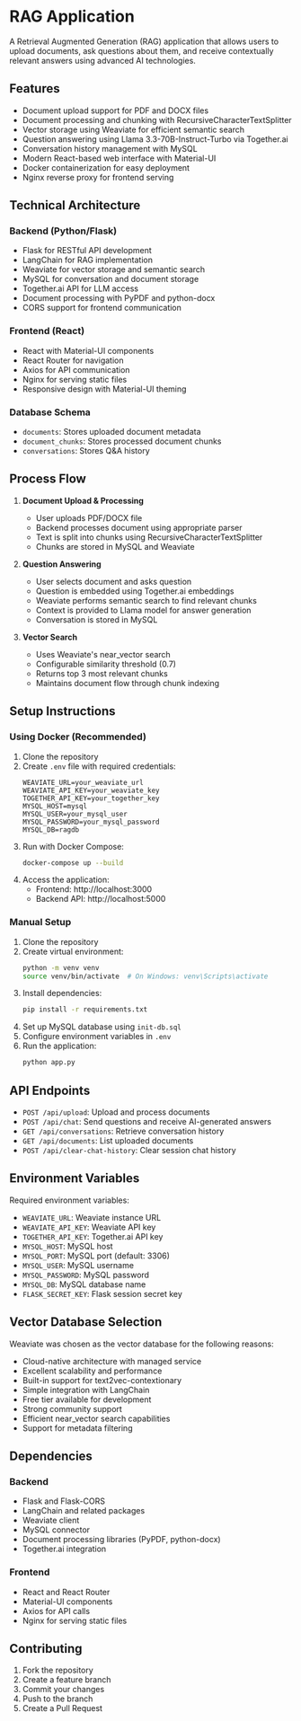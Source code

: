 # RAG Application

A Retrieval Augmented Generation (RAG) application that allows users to upload documents, ask questions about them, and receive contextually relevant answers using advanced AI technologies.

## Features

- Document upload support for PDF and DOCX files
- Document processing and chunking with RecursiveCharacterTextSplitter
- Vector storage using Weaviate for efficient semantic search
- Question answering using Llama 3.3-70B-Instruct-Turbo via Together.ai
- Conversation history management with MySQL
- Modern React-based web interface with Material-UI
- Docker containerization for easy deployment
- Nginx reverse proxy for frontend serving

## Technical Architecture

### Backend (Python/Flask)
- Flask for RESTful API development
- LangChain for RAG implementation
- Weaviate for vector storage and semantic search
- MySQL for conversation and document storage
- Together.ai API for LLM access
- Document processing with PyPDF and python-docx
- CORS support for frontend communication

### Frontend (React)
- React with Material-UI components
- React Router for navigation
- Axios for API communication
- Nginx for serving static files
- Responsive design with Material-UI theming

### Database Schema
- `documents`: Stores uploaded document metadata
- `document_chunks`: Stores processed document chunks
- `conversations`: Stores Q&A history

## Process Flow

1. **Document Upload & Processing**
   - User uploads PDF/DOCX file
   - Backend processes document using appropriate parser
   - Text is split into chunks using RecursiveCharacterTextSplitter
   - Chunks are stored in MySQL and Weaviate

2. **Question Answering**
   - User selects document and asks question
   - Question is embedded using Together.ai embeddings
   - Weaviate performs semantic search to find relevant chunks
   - Context is provided to Llama model for answer generation
   - Conversation is stored in MySQL

3. **Vector Search**
   - Uses Weaviate's near_vector search
   - Configurable similarity threshold (0.7)
   - Returns top 3 most relevant chunks
   - Maintains document flow through chunk indexing

## Setup Instructions

### Using Docker (Recommended)
1. Clone the repository
2. Create `.env` file with required credentials:
   ```
   WEAVIATE_URL=your_weaviate_url
   WEAVIATE_API_KEY=your_weaviate_key
   TOGETHER_API_KEY=your_together_key
   MYSQL_HOST=mysql
   MYSQL_USER=your_mysql_user
   MYSQL_PASSWORD=your_mysql_password
   MYSQL_DB=ragdb
   ```
3. Run with Docker Compose:
   ```bash
   docker-compose up --build
   ```
4. Access the application:
   - Frontend: http://localhost:3000
   - Backend API: http://localhost:5000

### Manual Setup
1. Clone the repository
2. Create virtual environment:
   ```bash
   python -m venv venv
   source venv/bin/activate  # On Windows: venv\Scripts\activate
   ```
3. Install dependencies:
   ```bash
   pip install -r requirements.txt
   ```
4. Set up MySQL database using `init-db.sql`
5. Configure environment variables in `.env`
6. Run the application:
   ```bash
   python app.py
   ```

## API Endpoints

- `POST /api/upload`: Upload and process documents
- `POST /api/chat`: Send questions and receive AI-generated answers
- `GET /api/conversations`: Retrieve conversation history
- `GET /api/documents`: List uploaded documents
- `POST /api/clear-chat-history`: Clear session chat history

## Environment Variables

Required environment variables:
- `WEAVIATE_URL`: Weaviate instance URL
- `WEAVIATE_API_KEY`: Weaviate API key
- `TOGETHER_API_KEY`: Together.ai API key
- `MYSQL_HOST`: MySQL host
- `MYSQL_PORT`: MySQL port (default: 3306)
- `MYSQL_USER`: MySQL username
- `MYSQL_PASSWORD`: MySQL password
- `MYSQL_DB`: MySQL database name
- `FLASK_SECRET_KEY`: Flask session secret key

## Vector Database Selection

Weaviate was chosen as the vector database for the following reasons:
- Cloud-native architecture with managed service
- Excellent scalability and performance
- Built-in support for text2vec-contextionary
- Simple integration with LangChain
- Free tier available for development
- Strong community support
- Efficient near_vector search capabilities
- Support for metadata filtering

## Dependencies

### Backend
- Flask and Flask-CORS
- LangChain and related packages
- Weaviate client
- MySQL connector
- Document processing libraries (PyPDF, python-docx)
- Together.ai integration

### Frontend
- React and React Router
- Material-UI components
- Axios for API calls
- Nginx for serving static files

## Contributing

1. Fork the repository
2. Create a feature branch
3. Commit your changes
4. Push to the branch
5. Create a Pull Request 
